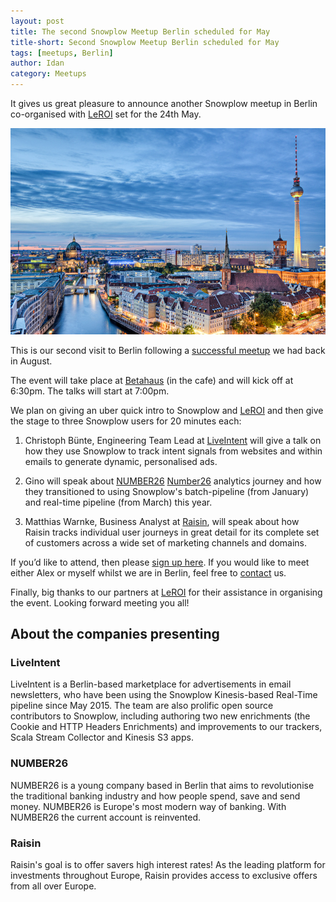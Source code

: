 ```yaml
---
layout: post
title: The second Snowplow Meetup Berlin scheduled for May
title-short: Second Snowplow Meetup Berlin scheduled for May
tags: [meetups, Berlin]
author: Idan
category: Meetups
---
```


It gives us great pleasure to announce another Snowplow meetup in Berlin co-organised with [LeROI][LeROI] set for the 24th May.

![Berlin picture][Berlin-pic]

This is our second visit to Berlin following a [successful meetup][last-meetup] we had back in August.

The event will take place at [Betahaus][Betahaus] (in the cafe) and will kick off at 6:30pm. The talks will start at 7:00pm.

We plan on giving an uber quick intro to Snowplow and [LeROI] and then give the stage to three Snowplow users for 20 minutes each:

1. Christoph Bünte, Engineering Team Lead at [LiveIntent] will give a talk on how they use Snowplow to track intent signals from websites and within emails to generate dynamic, personalised ads.

2. Gino will speak about [NUMBER26] [Number26] analytics journey and how they transitioned to using Snowplow's batch-pipeline (from January) and real-time pipeline (from March) this year.

3. Matthias Warnke, Business Analyst at [Raisin], will speak about how Raisin tracks individual user journeys in great detail for its complete set of customers across a wide set of marketing channels and domains.

If you’d like to attend, then please [sign up here][meetup]. If you would like to meet either Alex or myself whilst we are in Berlin, feel free to [contact] us.

Finally, big thanks to our partners at [LeROI][LeROI] for their assistance in organising the event. Looking forward meeting you all!

## About the companies presenting

### LiveIntent

LiveIntent is a Berlin-based marketplace for advertisements in email newsletters, who have been using the Snowplow Kinesis-based Real-Time pipeline since May 2015. The team are also prolific open source contributors to Snowplow, including authoring two new enrichments (the Cookie and HTTP Headers Enrichments) and improvements to our trackers, Scala Stream Collector and Kinesis S3 apps.

### NUMBER26

NUMBER26 is a young company based in Berlin that aims to revolutionise the traditional banking industry and how people spend, save and send money. NUMBER26 is Europe's most modern way of banking. With NUMBER26 the current account is reinvented.

### Raisin

Raisin's goal is to offer savers high interest rates! As the leading platform for investments throughout Europe, Raisin provides access to exclusive offers from all over Europe.

[last-meetup]: /blog/2015/08/19/first-snowplow-meetup-berlin-is-a-wrap/
[meetup]: http://www.meetup.com/Snowplow-Analytics-Berlin/events/230285922/
[Berlin-pic]: /assets/img/blog/2016/04/berlin.jpg
[Betahaus]: https://www.google.co.uk/maps/place/betahaus/@52.5025407,13.4121985,15z/data=!4m2!3m1!1s0x0:0x1687d2a7997ddff1
[contact]: /contact/
[LeROI]: http://www.leroi-marketing.de/
[LiveIntent]: https://liveintent.com/
[Number26]: https://number26.eu/
[Raisin]: https://www.raisin.com/
